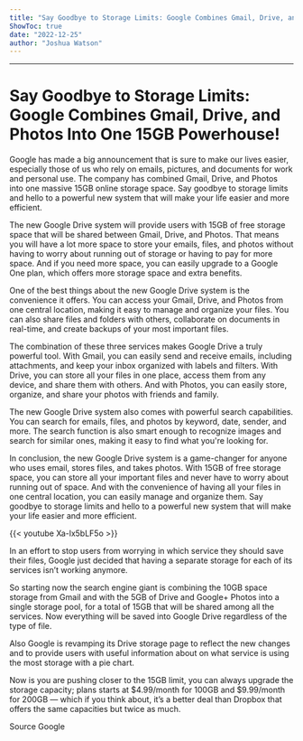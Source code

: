 ```yaml
---
title: "Say Goodbye to Storage Limits: Google Combines Gmail, Drive, and Photos Into One 15GB Powerhouse!"
ShowToc: true 
date: "2022-12-25"
author: "Joshua Watson"
---
```

*****
# Say Goodbye to Storage Limits: Google Combines Gmail, Drive, and Photos Into One 15GB Powerhouse!

Google has made a big announcement that is sure to make our lives easier, especially those of us who rely on emails, pictures, and documents for work and personal use. The company has combined Gmail, Drive, and Photos into one massive 15GB online storage space. Say goodbye to storage limits and hello to a powerful new system that will make your life easier and more efficient.

The new Google Drive system will provide users with 15GB of free storage space that will be shared between Gmail, Drive, and Photos. That means you will have a lot more space to store your emails, files, and photos without having to worry about running out of storage or having to pay for more space. And if you need more space, you can easily upgrade to a Google One plan, which offers more storage space and extra benefits.

One of the best things about the new Google Drive system is the convenience it offers. You can access your Gmail, Drive, and Photos from one central location, making it easy to manage and organize your files. You can also share files and folders with others, collaborate on documents in real-time, and create backups of your most important files.

The combination of these three services makes Google Drive a truly powerful tool. With Gmail, you can easily send and receive emails, including attachments, and keep your inbox organized with labels and filters. With Drive, you can store all your files in one place, access them from any device, and share them with others. And with Photos, you can easily store, organize, and share your photos with friends and family.

The new Google Drive system also comes with powerful search capabilities. You can search for emails, files, and photos by keyword, date, sender, and more. The search function is also smart enough to recognize images and search for similar ones, making it easy to find what you're looking for.

In conclusion, the new Google Drive system is a game-changer for anyone who uses email, stores files, and takes photos. With 15GB of free storage space, you can store all your important files and never have to worry about running out of space. And with the convenience of having all your files in one central location, you can easily manage and organize them. Say goodbye to storage limits and hello to a powerful new system that will make your life easier and more efficient.

{{< youtube Xa-lx5bLF5o >}} 



In an effort to stop users from worrying in which service they should save their files, Google just decided that having a separate storage for each of its services isn’t working anymore.
 
So starting now the search engine giant is combining the 10GB space storage from Gmail and with the 5GB of Drive and Google+ Photos into a single storage pool, for a total of 15GB that will be shared among all the services. Now everything will be saved into Google Drive regardless of the type of file.
 
Also Google is revamping its Drive storage page to reflect the new changes and to provide users with useful information about on what service is using the most storage with a pie chart.
 

 
Now is you are pushing closer to the 15GB limit, you can always upgrade the storage capacity; plans starts at $4.99/month for 100GB and $9.99/month for 200GB — which if you think about, it’s a better deal than Dropbox that offers the same capacities but twice as much.
 
Source Google




